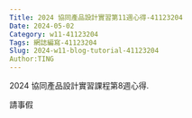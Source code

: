 ```yaml
---
Title: 2024 協同產品設計實習第11週心得-41123204
Date: 2024-05-02
Category: w11-41123204
Tags: 網誌編寫-41123204
Slug: 2024-w11-blog-tutorial-41123204
Author:TING 
---
```


2024 協同產品設計實習課程第8週心得.

<!-- PELICAN_END_SUMMARY -->
請事假
